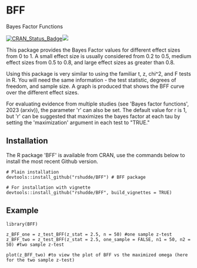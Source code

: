 # BFF
Bayes Factor Functions

<!-- badges: start -->
[![CRAN\_Status\_Badge](https://www.r-pkg.org/badges/version/BFF)](https://cran.r-project.org/package=BFF)[![](https://cranlogs.r-pkg.org/badges/BFF)](https://CRAN.R-project.org/package=BFF)
<!-- badges: end -->

This package provides the Bayes Factor values for different effect sizes from 0 to 1. A small effect size is usually considered from  0.2 to 0.5, medium effect sizes from 0.5 to 0.8, and large effect sizes as greater than 0.8.

Using this package is very similar to using the familiar t, z, chi^2, and F tests in R. You will need the same information - the test statistic, degrees of freedom, and sample size. A graph is produced that shows the BFF curve over the different effect sizes. 

For evaluating evidence from multiple studies (see 'Bayes factor functions', 2023 (arxiv)), the parameter 'r' can also be set. The default value for r is 1, but 'r' can be suggested that maximizes the bayes factor at each tau by setting the 'maximization' argument in each test to "TRUE." 


Installation
------------

The R package 'BFF' is available from CRAN, use the commands below to install the most recent Github version.

```{r, eval = FALSE}
# Plain installation
devtools::install_github("rshudde/BFF") # BFF package

# For installation with vignette
devtools::install_github("rshudde/BFF", build_vignettes = TRUE)
```

Example
-------

```{r}
library(BFF)

z_BFF_one = z_test_BFF(z_stat = 2.5, n = 50) #one sample z-test
z_BFF_two = z_test_BFF(z_stat = 2.5, one_sample = FALSE, n1 = 50, n2 = 50) #two sample z-test

plot(z_BFF_two) #to view the plot of BFF vs the maximized omega (here for the two sample z-test)

```
